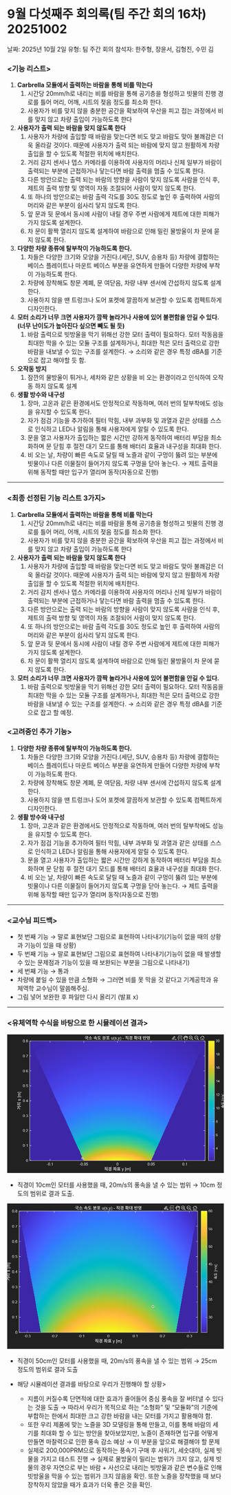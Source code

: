 # 9월 다섯째주 회의록(팀 주간 회의 16차) 20251002

날짜: 2025년 10월 2일
유형: 팀 주간 회의
참석자: 한주형, 장윤서, 김형진, 수민 김

### <기능 리스트>

1. **Carbrella 모듈에서 출력하는 바람을 통해 비를 막는다**
    1. 시간당 20mm/h로 내리는 비를 바람을 통해 공기층을 형성하고 빗물의 진행 경로를 틀어 머리, 어깨, 시트의 젖음 정도를 최소화 한다.
    2. 사용자가 비를 맞지 않을 충분한 공간을 확보하여 우산을 피고 접는 과정에서 비를 맞지 않고 차량 출입이 가능하도록 한다
2. **사용자가 출력 되는 바람을 맞지 않도록 한다** 
    1. 사용자가 차량에 출입할 때 바람을 맞는다면 비도 맞고 바람도 맞아 불쾌감은 더욱 올라갈 것이다. 때문에 사용자가 출력 되는 바람에 맞지 않고 원활하게 차량 출입을 할 수 있도록 적절한 위치에 배치한다.
    2. 거리 감지 센서나 뎁스 카메라를 이용하여 사용자의 머리나 신체 일부가 바람이 출력되는 부분에 근접하거나 닿는다면 바람 출력을 멈출 수 있도록 한다.
    3. 다른 방안으로는 출력 되는 바람의 방향을 사람이 맞지 않도록 사람을 인식 후, 제트의 출력 방향 및 영역이 자동 조절되어 사람이 맞지 않도록 한다.
    4. 또 하나의 방안으로는 바람 출력 각도를 30도 정도로 높인 후 출력하여 사람의 머리와 같은 부분이 쉽사리 닿지 않도록 한다.
    5. 앞 문과 뒷 문에서 동시에 사람이 내릴 경우 주변 사람에게 제트에 대한 피해가 가지 않도록 설계한다.
    6. 차 문이 활짝 열리지 않도록 설계하여 바람으로 인해 밀린 물방울이 차 문에 묻지 않도록 한다.
3. **다양한 차량 종류에 탈부착이 가능하도록 한다.**
    1. 차들은 다양한 크기와 모양을 가진다.(세단, SUV, 승용차 등) 차량에 결합하는 베이스 플레이트나 마운트 베이스 부분을 유연하게 만들어 다양한 차량에 부착이 가능하도록 한다.
    2. 차량에 장착해도 창문 계폐, 문 여닫음, 차량 내부 센서에 간섭하지 않도록 설계한다.
    3. 사용하지 않을 땐 트렁크나 도어 포켓에 깔끔하게 보관할 수 있도록 컴펙트하게 디자인한다.
4. **모터 소리가 너무 크면 사용자가 깜짝 놀라거나 사용에 있어 불편함을 안길 수 있다.(너무 난이도가 높아진다 싶으면 빼도 될 듯)**
    1. 바람 출력으로 빗방울을 막기 위해선 강한 모터 출력이 필요하다. 모터 작동음을 최대한 막을 수 있는 모듈 구조를 설계하거나, 최대한 적은 모터 출력으로 강한 바람을 내보낼 수 있는 구조를 설계한다. → 소리와 같은 경우 특정 dBA를 기준으로 잡고 해야할 듯 함.
5. **오작동 방지**
    1. 잠깐의 물방울이 튀거나, 세차와 같은 상황을 비 오는 환경이라고 인식하여 오작동 하지 않도록 설계
6. **생활 방수와 내구성**
    1. 장마, 고온과 같은 환경에서도 안정적으로 작동하며, 여러 번의 탈부착에도 성능을 유지할 수 있도록 한다.
    2. 자가 점검 기능을 추가하여 필터 막힘, 내부 과부화 및 과열과 같은 상태를 스스로 인식하고 LED나 알림을 통해 사용자에게 알릴 수 있도록 한다.
    3. 문을 열고 사용자가 출입하는 짧은 시간만 강하게 동작하여 배터리 부담을 최소화하며 문 닫힘 후 절전 대기 모드를 통해 배터리 효율과 내구성을 최대화 한다.
    4. 비 오는 날, 차량이 빠른 속도로 달릴 때 노즐과 같이 구멍이 뚫려 있는 부분에 빗물이나 다른 이물질이 들어가지 않도록 구멍을 닫아 놓는다. →  제트 출력을 위해 동작할 때만 입구가 열리며 동작(자동으로 진행)

---

### <최종 선정된 기능 리스트 3가지>

1. **Carbrella 모듈에서 출력하는 바람을 통해 비를 막는다**
    1. 시간당 20mm/h로 내리는 비를 바람을 통해 공기층을 형성하고 빗물의 진행 경로를 틀어 머리, 어깨, 시트의 젖음 정도를 최소화 한다.
    2. 사용자가 비를 맞지 않을 충분한 공간을 확보하여 우산을 피고 접는 과정에서 비를 맞지 않고 차량 출입이 가능하도록 한다
2. **사용자가 출력 되는 바람을 맞지 않도록 한다** 
    1. 사용자가 차량에 출입할 때 바람을 맞는다면 비도 맞고 바람도 맞아 불쾌감은 더욱 올라갈 것이다. 때문에 사용자가 출력 되는 바람에 맞지 않고 원활하게 차량 출입을 할 수 있도록 적절한 위치에 배치한다.
    2. 거리 감지 센서나 뎁스 카메라를 이용하여 사용자의 머리나 신체 일부가 바람이 출력되는 부분에 근접하거나 닿는다면 바람 출력을 멈출 수 있도록 한다.
    3. 다른 방안으로는 출력 되는 바람의 방향을 사람이 맞지 않도록 사람을 인식 후, 제트의 출력 방향 및 영역이 자동 조절되어 사람이 맞지 않도록 한다.
    4. 또 하나의 방안으로는 바람 출력 각도를 30도 정도로 높인 후 출력하여 사람의 머리와 같은 부분이 쉽사리 닿지 않도록 한다.
    5. 앞 문과 뒷 문에서 동시에 사람이 내릴 경우 주변 사람에게 제트에 대한 피해가 가지 않도록 설계한다.
    6. 차 문이 활짝 열리지 않도록 설계하여 바람으로 인해 밀린 물방울이 차 문에 묻지 않도록 한다.
3. **모터 소리가 너무 크면 사용자가 깜짝 놀라거나 사용에 있어 불편함을 안길 수 있다.**
    1. 바람 출력으로 빗방울을 막기 위해선 강한 모터 출력이 필요하다. 모터 작동음을 최대한 막을 수 있는 모듈 구조를 설계하거나, 최대한 적은 모터 출력으로 강한 바람을 내보낼 수 있는 구조를 설계한다. → 소리와 같은 경우 특정 dBA를 기준으로 잡고 할 예정.
    

### <고려중인 추가 기능>

1. **다양한 차량 종류에 탈부착이 가능하도록 한다.**
    1. 차들은 다양한 크기와 모양을 가진다.(세단, SUV, 승용차 등) 차량에 결합하는 베이스 플레이트나 마운트 베이스 부분을 유연하게 만들어 다양한 차량에 부착이 가능하도록 한다.
    2. 차량에 장착해도 창문 계폐, 문 여닫음, 차량 내부 센서에 간섭하지 않도록 설계한다.
    3. 사용하지 않을 땐 트렁크나 도어 포켓에 깔끔하게 보관할 수 있도록 컴펙트하게 디자인한다.
2. **생활 방수와 내구성**
    1. 장마, 고온과 같은 환경에서도 안정적으로 작동하며, 여러 번의 탈부착에도 성능을 유지할 수 있도록 한다.
    2. 자가 점검 기능을 추가하여 필터 막힘, 내부 과부화 및 과열과 같은 상태를 스스로 인식하고 LED나 알림을 통해 사용자에게 알릴 수 있도록 한다.
    3. 문을 열고 사용자가 출입하는 짧은 시간만 강하게 동작하여 배터리 부담을 최소화하며 문 닫힘 후 절전 대기 모드를 통해 배터리 효율과 내구성을 최대화 한다.
    4. 비 오는 날, 차량이 빠른 속도로 달릴 때 노즐과 같이 구멍이 뚫려 있는 부분에 빗물이나 다른 이물질이 들어가지 않도록 구멍을 닫아 놓는다. →  제트 출력을 위해 동작할 때만 입구가 열리며 동작(자동으로 진행)

---

### <교수님 피드백>

- 첫 번째 기능
→ 말로 표현보단 그림으로 표현하여 나타내기(기능이 없을 때의 상황과 기능이 있을 때 상황)
- 두 번째 기능
→ 말로 표현보단 그림으로 표현하여 나타내기(기능이 없을 때 발생할 수 있는 문제점과 기능이 있을 때 보완되는 부분을 그림으로 나타내기)
- 세 번째 기능
→ 통과
- 차량에 붙일 수 있을 만큼 소형화 → 그러면 비를 못 막을 것 같다고 기계공학과 유체역학 교수님이 말씀해주심.
- 그림 넣어 보완한 후 파일만 다시 올리기 (발표 x)

---

### <유체역학 수식을 바탕으로 한 시뮬레이션 결과>

![](image/image_simul1.png)

- 직경이 10cm인 모터를 사용했을 때, 20m/s의 풍속을 낼 수 있는 범위 → 10cm 정도의 범위로 결과 도출.

![](image/image_simul2.png)

- 직경이 50cm인 모터를 사용했을 때, 20m/s의 풍속을 낼 수 있는 범위 → 25cm 정도의 범위로 결과 도출

- 해당 시뮬레이션 결과를 바탕으로 우리가 진행해야 할 상황>
    - 지름이 커질수록 단면적에 대한 효과가 줄어들어 중심 풍속을 잘 버텨낼 수 있다는 것을 도출 → 따라서 우리가 목적으로 하는 “소형화” 및 “모듈화”의 기준에 부합하는 한에서 최대한 크고 강한 바람을 내는 모터를 가지고 활용해야 함.
    - 또한 우리 제품에 맞는 노즐을 3D 모델링을 통해 만들고, 이를 통해 바람의 세기를 최대화 할 수 있는 방안을 찾아보았지만, 노즐이 존재하면 입구를 어떻게 만들면 마찰력으로 인한 풍속 감소 예상 → 이 부분을 앞으로 해결해야 할 문제
    - 실제로 200,000PRM으로 동작하는 풍속기 구매 후 샤워기, 세숫대야, 실제 빗물을 가지고 테스트 진행 → 실제로 물방울이 밀리는 범위가 크지 않고, 실제 빗물의 경우 자연으로 부는 바람 + 사선으로 내리는 빗방울과 같은 변수들로 인해 빗방울을 막을 수 있는 범위가 크지 않음을 확인. 또한 노즐을 장착했을 때 보다 장착하지 않았을 때가 효과가 더욱 좋은 것을 확인.